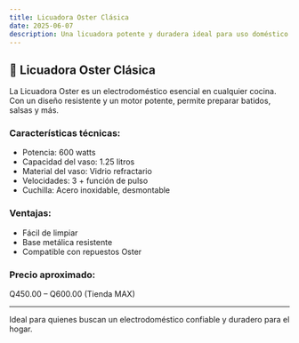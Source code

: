 ```yaml
---
title: Licuadora Oster Clásica
date: 2025-06-07
description: Una licuadora potente y duradera ideal para uso doméstico.
---
```


## 🧃 Licuadora Oster Clásica

La Licuadora Oster es un electrodoméstico esencial en cualquier cocina. Con un diseño resistente y un motor potente, permite preparar batidos, salsas y más.

### Características técnicas:

- Potencia: 600 watts
- Capacidad del vaso: 1.25 litros
- Material del vaso: Vidrio refractario
- Velocidades: 3 + función de pulso
- Cuchilla: Acero inoxidable, desmontable

### Ventajas:

- Fácil de limpiar
- Base metálica resistente
- Compatible con repuestos Oster

### Precio aproximado:

Q450.00 – Q600.00 (Tienda MAX)

---

Ideal para quienes buscan un electrodoméstico confiable y duradero para el hogar.

